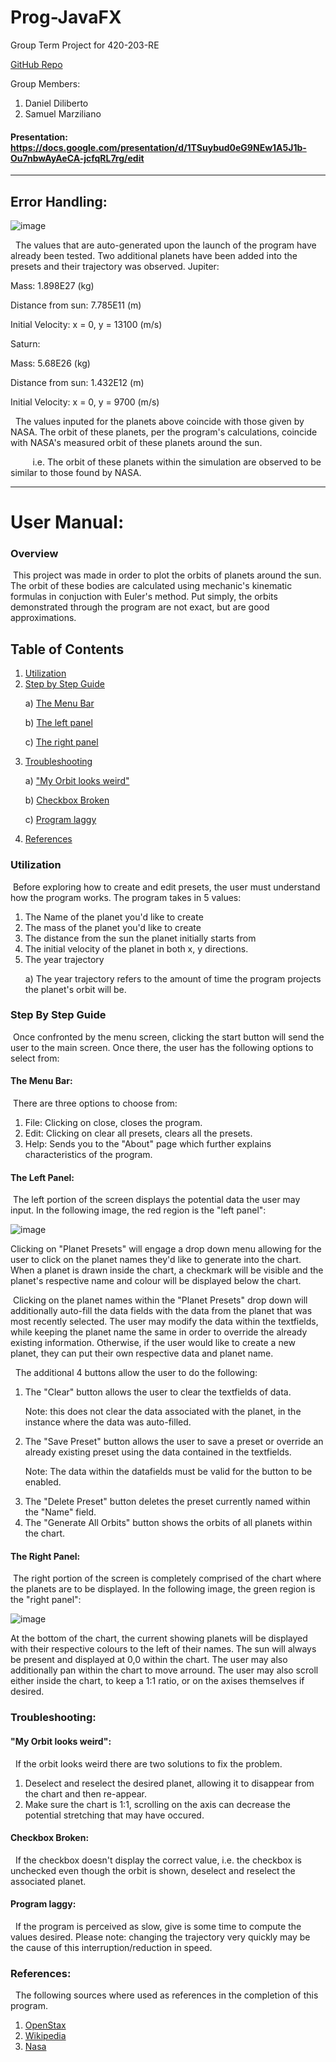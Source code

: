 # Prog-JavaFX
Group Term Project for 420-203-RE <p>
[GitHub Repo](https://github.com/ddiliberto123/Prog-JavaFX)

Group Members:
1. Daniel Diliberto
2. Samuel Marziliano

#### Presentation: https://docs.google.com/presentation/d/1TSuybud0eG9NEw1A5J1b-Ou7nbwAyAeCA-jcfqRL7rg/edit

---
## Error Handling:

![image](https://github.com/ddiliberto123/Prog-JavaFX/assets/114122493/75e349b9-73e5-46d8-8a6b-9c3c1ae1ddd3)

&nbsp; The values that are auto-generated upon the launch of the program have already been tested. Two additional planets have been added into the presets and their trajectory was observed. 
Jupiter: <p>
Mass: 1.898E27 (kg) <p>
Distance from sun: 7.785E11 (m) <p>
Initial Velocity: x = 0, y = 13100 (m/s) <p> <p>

Saturn: <p>
Mass: 5.68E26 (kg) <p>
Distance from sun: 1.432E12 (m) <p> 
Initial Velocity: x = 0, y = 9700 (m/s) <p> <p>

&nbsp; The values inputed for the planets above coincide with those given by NASA. The orbit of these planets, per the program's calculations, coincide with NASA's measured orbit of these planets around the sun. <p>
&nbsp;&nbsp;&nbsp;&nbsp;&nbsp;&nbsp;&nbsp;&nbsp;  i.e. The orbit of these planets within the simulation are observed to be similar to those found by NASA.

---

# User Manual:


### Overview

&nbsp;This project was made in order to plot the orbits of planets around the sun. The orbit of these bodies are calculated using mechanic's kinematic formulas in conjuction with Euler's method. Put simply, the orbits demonstrated through the program are not exact, but are good approximations.

## Table of Contents
1. [Utilization](#Utilization)
2. [Step by Step Guide](#Step-by-step-guide) <p>
  a) [The Menu Bar](#The-menu-bar) <p>
  b) [The left panel](#The-left-panel) <p> 
  c) [The right panel](#The-right-panel)
3. [Troubleshooting](#troubleshooting) <p>
  a) ["My Orbit looks weird"](#"My-Orbit-looks-weird") <p>
  b) [Checkbox Broken](#Checkbox-broken) <p>
  c) [Program laggy](#Program-laggy) 
4. [References](#references)

### Utilization
&nbsp;Before exploring how to create and edit presets, the user must understand how the program works. The program takes in 5 values:
  1. The Name of the planet you'd like to create
  2. The mass of the planet you'd like to create
  3. The distance from the sun the planet initially starts from
  4. The initial velocity of the planet in both x, y directions.
  5. The year trajectory <p>
      a) The year trajectory refers to the amount of time the program projects the planet's orbit will be.
  
### Step By Step Guide

&nbsp;Once confronted by the menu screen, clicking the start button will send the user to the main screen. Once there, the user has the following options to select from:

#### The Menu Bar:
&nbsp;There are three options to choose from:
1. File: Clicking on close, closes the program.
2. Edit: Clicking on clear all presets, clears all the presets.
3. Help: Sends you to the "About" page which further explains characteristics of the program.

#### The Left Panel:

&nbsp;The left portion of the screen displays the potential data the user may input. In the following image, the red region is the "left panel":<p>
![image](https://github.com/ddiliberto123/Prog-JavaFX/assets/114122493/521cdc76-be72-4041-b786-e37c09078bef) <p>
Clicking on "Planet Presets" will engage a drop down menu allowing for the user to click on the planet names they'd like to generate into the chart. When a planet is drawn inside the chart, a checkmark will be visible and the planet's respective name and colour will be displayed below the chart. <p><p>
&nbsp;Clicking on the planet names within the "Planet Presets" drop down will additionally auto-fill the data fields with the data from the planet that was most recently selected. The user may modify the data within the textfields, while keeping the planet name the same in order to override the already existing information. Otherwise, if the user would like to create a new planet, they can put their own respective data and planet name. <p>

&nbsp; The additional 4 buttons allow the user to do the following:
1. The "Clear" button allows the user to clear the textfields of data. <p>
Note: this does not clear the data associated with the planet, in the instance where the data was auto-filled.
2. The "Save Preset" button allows the user to save a preset or override an already existing preset using the data contained in the textfields. <p>
Note: The data within the datafields must be valid for the button to be enabled.
3. The "Delete Preset" button deletes the preset currently named within the "Name" field.
4. The "Generate All Orbits" button shows the orbits of all planets within the chart.

#### The Right Panel:
&nbsp;The right portion of the screen is completely comprised of the chart where the planets are to be displayed. In the following image, the green region is the "right panel":<p>
![image](https://github.com/ddiliberto123/Prog-JavaFX/assets/114122493/521cdc76-be72-4041-b786-e37c09078bef) <p>
At the bottom of the chart, the current showing planets will be displayed with their respective colours to the left of their names. The sun will always be present and displayed at 0,0 within the chart. The user may also additionally pan within the chart to move arround. The user may also scroll either inside the chart, to keep a 1:1 ratio, or on the axises themselves if desired.

### Troubleshooting:

#### "My Orbit looks weird":
&nbsp; If the orbit looks weird there are two solutions to fix the problem.
1. Deselect and reselect the desired planet, allowing it to disappear from the chart and then re-appear.
2. Make sure the chart is 1:1, scrolling on the axis can decrease the potential stretching that may have occured.

#### Checkbox Broken:
&nbsp; If the checkbox doesn't display the correct value, i.e. the checkbox is unchecked even though the orbit is shown, deselect and reselect the associated planet.

#### Program laggy:
&nbsp; If the program is perceived as slow, give is some time to compute the values desired. Please note: changing the trajectory very quickly may be the cause of this interruption/reduction in speed.

### References:
&nbsp; The following sources where used as references in the completion of this program.
1. [OpenStax](https://openstax.org/books/university-physics-volume-1/pages/13-1-newtons-law-of-universal-gravitation) 
2. [Wikipedia](https://en.wikipedia.org/wiki/Euler_method#:~:text=In%20mathematics%20and%20computational%20science,with%20a%20given%20initial%20value)
3. [Nasa](https://nssdc.gsfc.nasa.gov/planetary/factsheet/)
